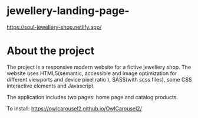 # jewellery-landing-page-

https://soul-jewellery-shop.netlify.app/

# About the project 

The project is a responsive modern website for a fictive jewellery shop. The website uses HTML5(semantic, accessible and image optimization for different viewports and device pixel ratio ), SASS(with scss files), some CSS interactive elements and Javascript.

The application includes two pages: home page and catalog products.


To install: 
https://owlcarousel2.github.io/OwlCarousel2/

